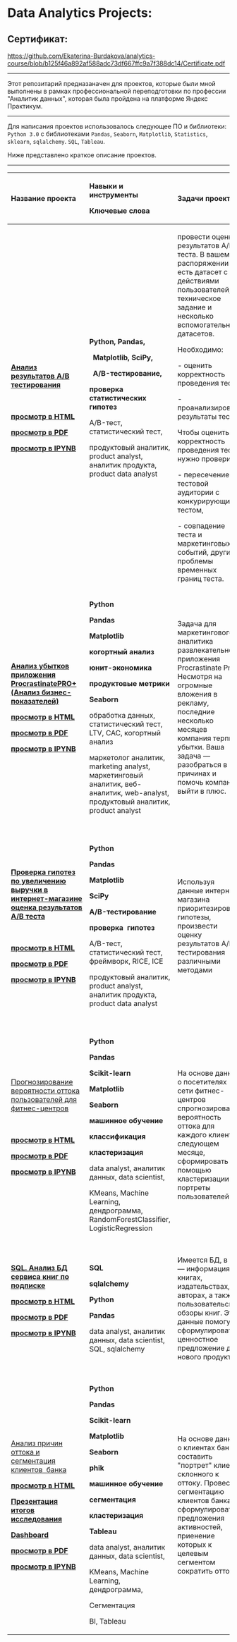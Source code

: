 # Data Analytics Projects:

## Сертификат:

https://github.com/Ekaterina-Burdakova/analytics-course/blob/b125f46a892af588adc73df667ffc9a7f388dc14/Certificate.pdf

____

Этот репозитарий предназаначен для проектов, которые были мной выполнены в рамках профессиональной переподготовки
по профессии "Аналитик данных", которая была пройдена на платформе Яндекс Практикум.

____


Для написания проектов использовалось следующее ПО и библиотеки: ```Python 3.0``` c библиотеками ``` Pandas ```, ```Seaborn```, ```Matplotlib```, ```Statistics```,  ```sklearn```, ```sqlalchemy```. ```SQL```, ```Tableau```. 

Ниже представлено краткое описание проектов.


____
|Название проекта|<p>Навыки и инструменты </p><p></p><p>Ключевые слова</p>|Задачи проекта|Описание проекта|
| :- | :- | :- | :- |
|<p>[**Анализ результатов А/B тестирования**](https://github.com/Ekaterina-Burdakova/analytics-course/tree/master/Analysis%20of%20AB%20testing%20results)</p><p> </p><p>[**просмотр в HTML**](https://htmlpreview.github.io/?https://github.com/Ekaterina-Burdakova/analytics-course/blob/master/Analysis%20of%20AB%20testing%20results/Analysis%20of%20AB%20testing%20results.html)</p><p>[**просмотр в PDF**](https://github.com/Ekaterina-Burdakova/analytics-course/blob/master/Analysis%20of%20AB%20testing%20results/Analysis%20of%20AB%20testing%20results.pdf)</p><p>[**просмотр в IPYNB**](https://github.com/Ekaterina-Burdakova/analytics-course/blob/master/Analysis%20of%20AB%20testing%20results/Analysis%20of%20AB%20testing%20results.ipynb)</p>|<p>**Python, Pandas,**</p><p>` `**Matplotlib, SciPy,**</p><p>` `**A/B-тестирование,** </p><p>**проверка статистических гипотез**</p><p></p><p>A/B-тест, статистический тест,</p><p>продуктовый аналитик, product analyst, аналитик продукта, product data analyst</p>|<p>провести оценку результатов A/B-теста. В вашем распоряжении есть датасет с действиями пользователей, техническое задание и несколько вспомогательных датасетов.</p><p>Необходимо:</p><p>- оценить корректность проведения теста;</p><p>- проанализировать результаты теста.</p><p>Чтобы оценить корректность проведения теста, нужно проверить:</p><p>- пересечение тестовой аудитории с конкурирующим тестом,</p><p>- совпадение теста и маркетинговых событий, другие проблемы временных границ теста.</p>|Проведена проверка корректности ТЗ и аудитории теста. Проведен исследовательский анализ данных (распределение событий по дням, по пользователям, изменение конверсии в воронке). Выполнена визуализация отностельного изменения конверсии и проведена проверка статистической разницы долей. По итогам исследования даны рекомендации заказчику.|
|<p>[**Анализ убытков приложения ProcrastinatePRO+ (Анализ бизнес-показателей)**](https://github.com/Ekaterina-Burdakova/analytics-course/tree/master/Analysis%20of%20business%20indicators)</p><p>[**просмотр в HTML**](https://htmlpreview.github.io/?https://github.com/Ekaterina-Burdakova/analytics-course/blob/master/Analysis%20of%20business%20indicators/Analysis%20of%20business%20indicators.html)</p><p>[**просмотр в PDF**](https://github.com/Ekaterina-Burdakova/analytics-course/blob/master/Analysis%20of%20business%20indicators/Analysis%20of%20business%20indicators.pdf)</p><p>[**просмотр в IPYNB**](https://github.com/Ekaterina-Burdakova/analytics-course/blob/master/Analysis%20of%20business%20indicators/Analysis%20of%20business%20indicators.ipynb)</p>|<p>**Python**</p><p>**Pandas**</p><p>**Matplotlib**</p><p>**когортный анализ**</p><p>**юнит-экономика**</p><p>**продуктовые метрики**</p><p>**Seaborn**</p><p></p><p>обработка данных, статистический тест, LTV, CAC, когортный анализ</p><p>маркетолог аналитик, marketing analyst, маркетинговый аналитик, веб-аналитик, web-analyst, продуктовый аналитик, product analyst</p>|Задача для маркетингового аналитика развлекательного приложения Procrastinate Pro+. Несмотря на огромные вложения в рекламу, последние несколько месяцев компания терпит убытки. Ваша задача — разобраться в причинах и помочь компании выйти в плюс.|Проведен анализ данных от ProcrastinatePRO+. Рассчитаны различные метрики, использован когортный анализ: LTV, CAC, Retention rate, DAU, WAU, MAU и т.д. Использованы уже написанные ранее функции расчёта метрик. Сделаны правильные выводы по полученным данным.|
|<p>[**Проверка гипотез по увеличению выручки в интернет-магазине оценка результатов A/B теста**](https://github.com/Ekaterina-Burdakova/analytics-course/tree/master/Business%20Decision%20Making)</p><p> </p><p>[**просмотр в HTML**](https://htmlpreview.github.io/?https://github.com/Ekaterina-Burdakova/analytics-course/blob/master/Business%20Decision%20Making/Business%20Decision%20Making.html)</p><p>[**просмотр в PDF**](https://github.com/Ekaterina-Burdakova/analytics-course/blob/master/Business%20Decision%20Making/Business%20Decision%20Making.pdf)</p><p>[**просмотр в IPYNB**](https://github.com/Ekaterina-Burdakova/analytics-course/blob/master/Business%20Decision%20Making/Business%20Decision%20Making.ipynb)</p>|<p>**Python**</p><p>**Pandas**</p><p>**Matplotlib**</p><p>**SciPy**</p><p>**A/B-тестирование**</p><p>**проверка  гипотез**</p><p></p><p>A/B-тест, статистический тест, фреймворк, RICE, ICE</p><p>продуктовый аналитик, product analyst, аналитик продукта, product data analyst</p>|Используя данные интернет-магазина приоритезировать гипотезы, произвести оценку результатов A/B-тестирования различными методами|Проведена приоритизация гипотез по фреймворкам ICE и RICE. Затем провел анализ результатов A/B-теста, построил графики кумулятивной выручки, среднего чека, конверсии по группам, а затем посчитал статистическую значимость различий конверсий и средних чеков по сырым и очищенным данным. На основании анализа мной было принято решение о нецелесообразности дальнейшего проведения теста.|
|<p>[Прогнозирование вероятности оттока пользователей для фитнес-центров](https://github.com/Ekaterina-Burdakova/analytics-course/tree/master/Machine%20learning)</p><p> </p><p>[**просмотр в HTML**](https://htmlpreview.github.io/?https://github.com/Ekaterina-Burdakova/analytics-course/blob/master/Machine%20learning/Machine%20learning.html)</p><p>[**просмотр в PDF**](https://github.com/Ekaterina-Burdakova/analytics-course/blob/master/Machine%20learning/Machine%20learning.pdf)</p><p>[**просмотр в IPYNB**](https://github.com/Ekaterina-Burdakova/analytics-course/blob/master/Machine%20learning/Machine%20learning.ipynb)</p><p> </p>|<p>**Python**</p><p>**Pandas**</p><p>**Scikit-learn**</p><p>**Matplotlib**</p><p>**Seaborn**</p><p>**машинное обучение**</p><p>**классификация**</p><p>**кластеризация**</p><p></p><p>data analyst, аналитик данных, data scientist,</p><p>KMeans, Machine Learning, дендрограмма, RandomForestClassifier, LogisticRegression</p>|На основе данных о посетителях сети фитнес-центров спрогнозировать вероятность оттока для каждого клиента в следующем месяце, сформировать с помощью кластеризации портреты пользователей|В данном проекте использовано машинное обучение. Спрогнозирована вероятность оттока (на уровне следующего месяца) для каждого клиента; сформированы типичные портреты пользователей: выделены наиболее яркие группы, охарактеризованы их основные свойства; проанализированы основные признаки, наиболее сильно влияющие на отток.|
|<p>[**SQL. Анализ БД сервиса книг по подписке**](https://github.com/Ekaterina-Burdakova/analytics-course/tree/master/SQL)</p><p>[**просмотр в HTML**](https://htmlpreview.github.io/?https://github.com/Ekaterina-Burdakova/analytics-course/blob/master/SQL/sql.html)</p><p>[**просмотр в PDF**](https://github.com/Ekaterina-Burdakova/analytics-course/blob/master/SQL/sql.pdf)</p><p>[**просмотр в IPYNB**](https://github.com/Ekaterina-Burdakova/analytics-course/blob/master/SQL/sql.ipynb)</p><p> </p>|<p>**SQL**</p><p>**sqlalchemy**</p><p>**Python**</p><p>**Pandas**</p><p></p><p>data analyst, аналитик данных, data scientist, SQL, sqlalchemy</p>|Имеется БД, в ней — информация о книгах, издательствах, авторах, а также пользовательские обзоры книг. Эти данные помогут сформулировать ценностное предложение для нового продукта|В данном проекте с помощью библиотеки sqlalchemy выполнено подключение к БД, созданы и обработаны SQL запросы отвечающие на вопросы заказчика. Для отображания информации полученной из запросов к БД используется python pandas |
|<p>[Анализ причин оттока и сегментация клиентов  банка](https://github.com/Ekaterina-Burdakova/analytics-course/tree/master/Segmentation)</p><p>[**просмотр в HTML**](https://htmlpreview.github.io/?https://github.com/Ekaterina-Burdakova/analytics-course/blob/master/Segmentation/Segmentation.html)</p><p>[**Презентация итогов исследования**](https://github.com/Ekaterina-Burdakova/analytics-course/blob/master/Segmentation/%D0%9F%D1%80%D0%B5%D0%B7%D0%B5%D0%BD%D1%82%D0%B0%D1%86%D0%B8%D1%8F.pdf)</p><p>[**Dashboard**](https://public.tableau.com/app/profile/kate3282/viz/_16578862411790/Dashboard1?publish=yes)</p><p>[**просмотр в PDF**](https://github.com/Ekaterina-Burdakova/analytics-course/blob/master/Segmentation/Segmentation.pdf)</p><p>[**просмотр в IPYNB**](https://github.com/Ekaterina-Burdakova/analytics-course/blob/master/Segmentation/Segmentation.ipynb)</p>|<p>**Python**</p><p>**Pandas**</p><p>**Scikit-learn**</p><p>**Matplotlib**</p><p>**Seaborn**</p><p>**phik**</p><p>**машинное обучение**</p><p>**сегментация**</p><p>**кластеризация**</p><p>**Tableau**</p><p></p><p>data analyst, аналитик данных, data scientist,</p><p>KMeans, Machine Learning, дендрограмма,</p><p>Сегментация</p><p>BI, Tableau</p>|На основе данных о клиентах банка составить "портрет" клиента склонного к оттоку. Провести сегментацию клиентов банка и сформулировать предложения активностей, приенение которых к целевым сегментом  сократить отток. |<p>В данном проекте постороены и визулизированы ключевые метрики в разрезе оттока. Проведен корреляционный анализ, проведена кластризация (KMeams) и сегментация клиентов. Выделены сегменты склонные к оттоку, сформулированы рекомендации по работе с ними.</p><p>Построен дашбоард с распределение заработной платы клиентов</p>|







